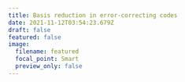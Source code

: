 ```yaml
---
title: Basis reduction in error-correcting codes
date: 2021-11-12T03:54:23.679Z
draft: false
featured: false
image:
  filename: featured
  focal_point: Smart
  preview_only: false
---
```

